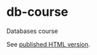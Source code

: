# db-course
Databases course

See [published HTML version](https://kuleuven-diepenbeek.github.io/db-course/).
